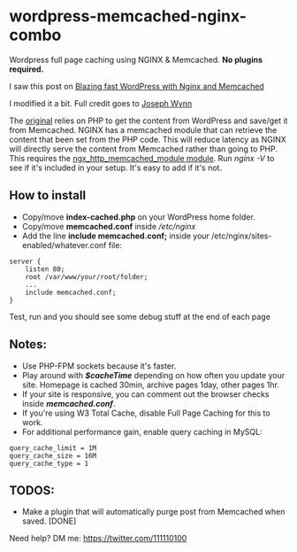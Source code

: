 # wordpress-memcached-nginx-combo
Wordpress full page caching using NGINX &amp; Memcached. **No plugins required.**

I saw this post on [Blazing fast WordPress with Nginx and Memcached](https://wildlyinaccurate.com/blazing-fast-wordpress-with-nginx-and-memcached/)

I modified it a bit. Full credit goes to [Joseph Wynn](https://twitter.com/Joseph_Wynn)

The [original](https://wildlyinaccurate.com/blazing-fast-wordpress-with-nginx-and-memcached/) relies on PHP to get the content from WordPress and save/get it from Memcached. NGINX has a memcached module that can retrieve the content that been set from the PHP code. This will reduce latency as NGINX will directly serve the content from Memcached rather than going to PHP. This requires the [ngx_http_memcached_module module](http://nginx.org/en/docs/http/ngx_http_memcached_module.html). Run *nginx -V* to see if it's included in your setup. It's easy to add if it's not.

## How to install
* Copy/move **index-cached.php** on your WordPress home folder.
* Copy/move **memcached.conf** inside */etc/nginx*
* Add the line **include memcached.conf;** inside your /etc/nginx/sites-enabled/whatever.conf file:

```
server {
    listen 80;
    root /var/www/your/root/folder;
    ...
    include memcached.conf;
}
```

Test, run and you should see some debug stuff at the end of each page

## Notes:
* Use PHP-FPM sockets because it's faster.
* Play around with ***$cacheTime*** depending on how often you update your site. Homepage is cached 30min, archive pages 1day, other pages 1hr.
* If your site is responsive, you can comment out the browser checks inside ***memcached.conf***.
* If you're using W3 Total Cache, disable Full Page Caching for this to work.
* For additional performance gain, enable query caching in MySQL:

```
query_cache_limit = 1M
query_cache_size = 16M
query_cache_type = 1
```

## TODOS:
* Make a plugin that will automatically purge post from Memcached when saved. [DONE]

Need help? DM me: https://twitter.com/111110100
